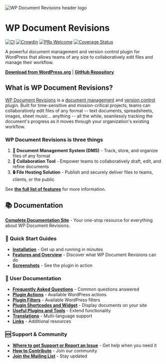 ![WP Document Revisions header logo](https://user-images.githubusercontent.com/282759/120903696-a46aaf00-c615-11eb-947e-60554e9fff95.png)

# WP Document Revisions

[![CI](https://github.com/wp-document-revisions/wp-document-revisions/actions/workflows/ci.yml/badge.svg)](https://github.com/wp-document-revisions/wp-document-revisions/actions/workflows/ci.yml) [![Crowdin](https://d322cqt584bo4o.cloudfront.net/wordpress-document-revisions/localized.svg)](https://crowdin.com/project/wordpress-document-revisions) [![PRs Welcome](https://img.shields.io/badge/PRs-welcome-brightgreen.svg?style=flat-square)](http://makeapullrequest.com) [![Coverage Status](https://codecov.io/gh/wp-document-revisions/wp-document-revisions/branch/main/graphs/badge.svg?branch=main)](https://codecov.io/github/wp-document-revisions/wp-document-revisions?branch=main)

A powerful document management and version control plugin for WordPress that allows teams of any size to collaboratively edit files and manage their workflow.

**[Download from WordPress.org](https://wordpress.org/plugins/wp-document-revisions/)** | **[GitHub Repository](https://github.com/wp-document-revisions/wp-document-revisions)**

## What is WP Document Revisions?

[WP Document Revisions](https://wordpress.org/plugins/wp-document-revisions/) is a [document management](https://en.wikipedia.org/wiki/Document_management_system) and [version control](http://en.wikipedia.org/wiki/Revision_control) plugin. Built for time-sensitive and mission-critical projects, teams can collaboratively edit files of any format -- text documents, spreadsheets, images, sheet music... anything -- all the while, seamlessly tracking the document's progress as it moves through your organization's existing workflow.

### WP Document Revisions is three things

1. **📁 Document Management System (DMS)** - Track, store, and organize files of any format
2. **👥 Collaboration Tool** - Empower teams to collaboratively draft, edit, and refine documents
3. **🔒 File Hosting Solution** - Publish and securely deliver files to teams, clients, or the public

See [**the full list of features**](../docs/features.md) for more information.

## 📚 Documentation

**[Complete Documentation Site](https://wp-document-revisions.github.io/wp-document-revisions)** - Your one-stop resource for everything about WP Document Revisions.

### 🎯 Quick Start Guides

- **[Installation](../docs/installation.md)** - Get up and running in minutes
- **[Features and Overview](../docs/features.md)** - Discover what WP Document Revisions can do
- **[Screenshots](../docs/screenshots.md)** - See the plugin in action

### 📖 User Documentation

- **[Frequently Asked Questions](../docs/frequently-asked-questions.md)** - Common questions answered
- **[Plugin Actions](../docs/actions.md)** - Available WordPress actions
- **[Plugin Filters](../docs/filters.md)** - Available WordPress filters
- **[Plugin Shortcodes and Widget](../docs/shortcodes.md)** - Display documents on your site
- **[Useful Plugins and Tools](../docs/useful-plugins-and-tools.md)** - Extend functionality
- **[Translations](../docs/translations.md)** - Multi-language support
- **[Links](../docs/links.md)** - Additional resources

### 🆘 Support & Community

- **[Where to get Support or Report an Issue](../docs/SUPPORT.md)** - Get help when you need it
- **[How to Contribute](../docs/CONTRIBUTING.md)** - Join our community
- **[Join the Mailing List](https://groups.google.com/forum/#!forum/wp-document-revisions)** - Stay updated
